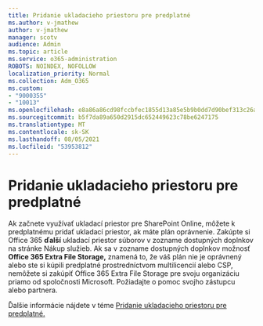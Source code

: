 ```yaml
---
title: Pridanie ukladacieho priestoru pre predplatné
ms.author: v-jmathew
author: v-jmathew
manager: scotv
audience: Admin
ms.topic: article
ms.service: o365-administration
ROBOTS: NOINDEX, NOFOLLOW
localization_priority: Normal
ms.collection: Adm_O365
ms.custom:
- "9000355"
- "10013"
ms.openlocfilehash: e8a86a86cd98fccbfec1855d13a85e5b9b0dd7d90bef313c26a29160528701e9
ms.sourcegitcommit: b5f7da89a650d2915dc652449623c78be6247175
ms.translationtype: MT
ms.contentlocale: sk-SK
ms.lasthandoff: 08/05/2021
ms.locfileid: "53953812"
---
```

# <a name="add-storage-space-for-your-subscription"></a>Pridanie ukladacieho priestoru pre predplatné

Ak začnete využívať ukladací priestor pre SharePoint Online, môžete k predplatnému [](https://docs.microsoft.com/microsoft-365/commerce/add-storage-space) pridať ukladací priestor, ak máte plán oprávnenie. Zakúpte si Office 365 **[](https://go.microsoft.com/fwlink/p/?linkid=868433)** **ďalší** ukladací priestor súborov v zozname dostupných doplnkov na stránke Nákup služieb. Ak sa v zozname dostupných doplnkov možnosť **Office 365 Extra File Storage,** znamená to, že váš plán nie je oprávnený alebo ste si kúpili predplatné prostredníctvom multilicencií alebo CSP, nemôžete si zakúpiť Office 365 Extra File Storage pre svoju organizáciu priamo od spoločnosti Microsoft. Požiadajte o pomoc svojho zástupcu alebo partnera.

Ďalšie informácie nájdete v téme [Pridanie ukladacieho priestoru pre predplatné.](https://docs.microsoft.com/microsoft-365/commerce/add-storage-space)
